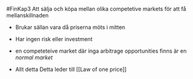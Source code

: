 #FinKap3
Att sälja och köpa mellan olika competetive markets för att få mellanskillnaden
- Brukar sällan vara då priserna möts i mitten

- Har ingen risk eller investment
- en competeteive market där inga arbitrage opportunities finns är en *normal market*
- Allt detta Detta leder till [[Law of one price]]